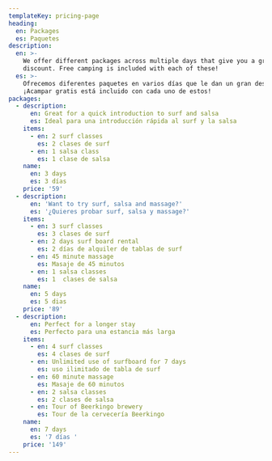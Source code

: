 ```yaml
---
templateKey: pricing-page
heading:
  en: Packages
  es: Paquetes
description:
  en: >-
    We offer different packages across multiple days that give you a great
    discount. Free camping is included with each of these!
  es: >-
    Ofrecemos diferentes paquetes en varios días que le dan un gran descuento.
    ¡Acampar gratis está incluido con cada uno de estos!
packages:
  - description:
      en: Great for a quick introduction to surf and salsa
      es: Ideal para una introducción rápida al surf y la salsa
    items:
      - en: 2 surf classes
        es: 2 clases de surf
      - en: 1 salsa class
        es: 1 clase de salsa
    name:
      en: 3 days
      es: 3 días
    price: '59'
  - description:
      en: 'Want to try surf, salsa and massage?'
      es: '¿Quieres probar surf, salsa y massage?'
    items:
      - en: 3 surf classes
        es: 3 clases de surf
      - en: 2 days surf board rental
        es: 2 días de alquiler de tablas de surf
      - en: 45 minute massage
        es: Masaje de 45 minutos
      - en: 1 salsa classes
        es: 1  clases de salsa
    name:
      en: 5 days
      es: 5 dias
    price: '89'
  - description:
      en: Perfect for a longer stay
      es: Perfecto para una estancia más larga
    items:
      - en: 4 surf classes
        es: 4 clases de surf
      - en: Unlimited use of surfboard for 7 days
        es: uso ilimitado de tabla de surf
      - en: 60 minute massage
        es: Masaje de 60 minutos
      - en: 2 salsa classes
        es: 2 clases de salsa
      - en: Tour of Beerkingo brewery
        es: Tour de la cervecería Beerkingo
    name:
      en: 7 days
      es: '7 días '
    price: '149'
---
```


